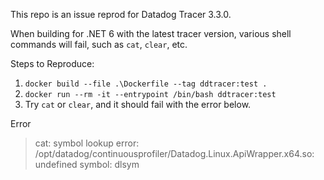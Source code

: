 This repo is an issue reprod for Datadog Tracer 3.3.0.

When building for .NET 6 with the latest tracer version, various shell commands will fail, such as `cat`, `clear`, etc.

Steps to Reproduce:
1. `docker build --file .\Dockerfile --tag ddtracer:test .`
2. `docker run --rm -it --entrypoint /bin/bash ddtracer:test`
3. Try `cat` or `clear`, and it should fail with the error below.

Error
>cat: symbol lookup error: /opt/datadog/continuousprofiler/Datadog.Linux.ApiWrapper.x64.so: undefined symbol: dlsym
